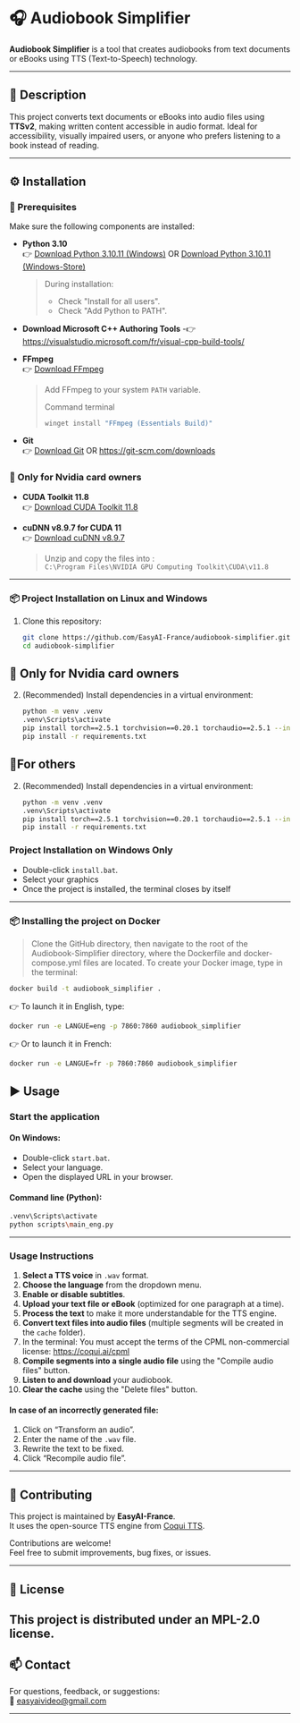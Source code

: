 # 🎧 Audiobook Simplifier

**Audiobook Simplifier** is a tool that creates audiobooks from text documents or eBooks using TTS (Text-to-Speech) technology.

---

## 📘 Description

This project converts text documents or eBooks into audio files using **TTSv2**, making written content accessible in audio format. Ideal for accessibility, visually impaired users, or anyone who prefers listening to a book instead of reading.

---

## ⚙️ Installation

### 🔧 Prerequisites

Make sure the following components are installed:

- **Python 3.10**  
  👉 [Download Python 3.10.11 (Windows)](https://www.python.org/ftp/python/3.10.11/python-3.10.11-amd64.exe)
  OR [Download Python 3.10.11 (Windows-Store)](https://apps.microsoft.com/detail/9PJPW5LDXLZ5?hl=neutral&gl=FR&ocid=pdpshare)

  > During installation:
  > - Check "Install for all users".
  > - Check "Add Python to PATH".

- **Download Microsoft C++ Authoring Tools**
-👉 https://visualstudio.microsoft.com/fr/visual-cpp-build-tools/

- **FFmpeg**  
  👉 [Download FFmpeg](https://www.ffmpeg.org/download.html)  
  > Add FFmpeg to your system `PATH` variable.
  >
  > Command terminal
  >   ```bash
  >   winget install "FFmpeg (Essentials Build)"
  >  ```


- **Git**  
  👉 [Download Git](https://git-scm.com/downloads/win) OR https://git-scm.com/downloads


### 🔧 Only for Nvidia card owners

- **CUDA Toolkit 11.8**  
  👉 [Download CUDA Toolkit 11.8](https://developer.nvidia.com/cuda-11-8-0-download-archive)  

- **cuDNN v8.9.7 for CUDA 11**  
  👉 [Download cuDNN v8.9.7](https://developer.nvidia.com/rdp/cudnn-archive)  
  > Unzip and copy the files into :  
  > `C:\Program Files\NVIDIA GPU Computing Toolkit\CUDA\v11.8`


---

### 📦 Project Installation on Linux and Windows

1. Clone this repository:
   ```bash
   git clone https://github.com/EasyAI-France/audiobook-simplifier.git
   cd audiobook-simplifier
   ```
## 🔧 Only for Nvidia card owners

2. (Recommended) Install dependencies in a virtual environment:
   ```bash
   python -m venv .venv
   .venv\Scripts\activate
   pip install torch==2.5.1 torchvision==0.20.1 torchaudio==2.5.1 --index-url https://download.pytorch.org/whl/cu118
   pip install -r requirements.txt
   ```
## 🔧For others

2. (Recommended) Install dependencies in a virtual environment:
   ```bash
   python -m venv .venv
   .venv\Scripts\activate
   pip install torch==2.5.1 torchvision==0.20.1 torchaudio==2.5.1 --index-url https://download.pytorch.org/whl/cpu
   pip install -r requirements.txt
   ``` 
### Project Installation on Windows Only
  - Double-click `install.bat`.
  - Select your graphics
  - Once the project is installed, the terminal closes by itself
---
### 📦 Installing the project on Docker 
  > Clone the GitHub directory, then navigate to the root of the Audiobook-Simplifier directory, where the Dockerfile and docker-compose.yml files are located.
  > To create your Docker image, type in the terminal:

```bash
docker build -t audiobook_simplifier .
```
👉  To launch it in English, type:

```bash
docker run -e LANGUE=eng -p 7860:7860 audiobook_simplifier
```
👉  Or to launch it in French:

```bash
docker run -e LANGUE=fr -p 7860:7860 audiobook_simplifier
```

## ▶️ Usage

### Start the application

#### On Windows:

- Double-click `start.bat`.
- Select your language.
- Open the displayed URL in your browser.

#### Command line (Python):

```bash
.venv\Scripts\activate
python scripts\main_eng.py
```

---

### Usage Instructions

1. **Select a TTS voice** in `.wav` format.
2. **Choose the language** from the dropdown menu.
3. **Enable or disable subtitles**.
4. **Upload your text file or eBook** (optimized for one paragraph at a time).
5. **Process the text** to make it more understandable for the TTS engine.
6. **Convert text files into audio files** (multiple segments will be created in the `cache` folder).
7. In the terminal:
    You must accept the terms of the CPML non-commercial license: https://coqui.ai/cpml
8. **Compile segments into a single audio file** using the "Compile audio files" button.
9. **Listen to and download** your audiobook.
10. **Clear the cache** using the "Delete files" button.

#### In case of an incorrectly generated file:

1. Click on “Transform an audio”.
2. Enter the name of the `.wav` file.
3. Rewrite the text to be fixed.
4. Click “Recompile audio file”.

---

## 🤝 Contributing

This project is maintained by **EasyAI-France**.  
It uses the open-source TTS engine from [Coqui TTS](https://github.com/coqui-ai/TTS).

Contributions are welcome!  
Feel free to submit improvements, bug fixes, or issues.

---

## 📝 License

This project is distributed under an MPL-2.0 license.
---

## 📫 Contact

For questions, feedback, or suggestions:  
📧 [easyaivideo@gmail.com](mailto:easyaivideo@gmail.com)

---



